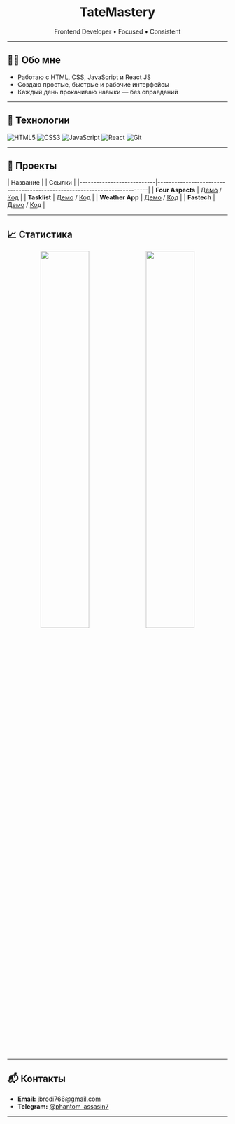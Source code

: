 <h1 align="center">TateMastery</h1>
<p align="center">
  Frontend Developer • Focused • Consistent
</p>

---

## 🧑‍💻 Обо мне

- Работаю с HTML, CSS, JavaScript и React JS  
- Создаю простые, быстрые и рабочие интерфейсы  
- Каждый день прокачиваю навыки — без оправданий

---

## 🔧 Технологии

![HTML5](https://img.shields.io/badge/-HTML5-E34F26?style=flat-square&logo=html5&logoColor=white)
![CSS3](https://img.shields.io/badge/-CSS3-1572B6?style=flat-square&logo=css3)
![JavaScript](https://img.shields.io/badge/-JavaScript-F7DF1E?style=flat-square&logo=javascript&logoColor=black)
![React](https://img.shields.io/badge/-React-61DAFB?style=flat-square&logo=react&logoColor=black)
![Git](https://img.shields.io/badge/-Git-F05032?style=flat-square&logo=git&logoColor=white)

---

## 📂 Проекты

| Название         |                            | Ссылки                                               |
|---------------------------|--------------------------------------------------------------------------|
| **Four Aspects**            | [Демо](https://tatemastery.github.io/Four_Aspects/) / [Код](https://github.com/TateMastery/Four_Aspects) |
| **Tasklist**                | [Демо](https://tatemastery.github.io/Tasklist/) / [Код](https://github.com/TateMastery/Tasklist)         |
| **Weather App**             | [Демо](https://tatemastery.github.io/Weather-Program/) / [Код](https://github.com/TateMastery/Weather-Program) |
| **Fastech**                 | [Демо](https://tatemastery.github.io/Fastech/) / [Код](https://github.com/TateMastery/Fastech)             |

---

## 📈 Статистика

<p align="center">
  <img src="https://github-readme-stats.vercel.app/api?username=TateMastery&show_icons=true&theme=default&hide_title=true&hide_border=true" width="47%"/>
  <img src="https://github-readme-streak-stats.herokuapp.com/?user=TateMastery&theme=default&hide_border=true" width="47%"/>
</p>

---

## 📬 Контакты

- **Email:** jbrodi766@gmail.com  
- **Telegram:** [@phantom_assasin7](https://t.me/phantom_assasin7)

---
